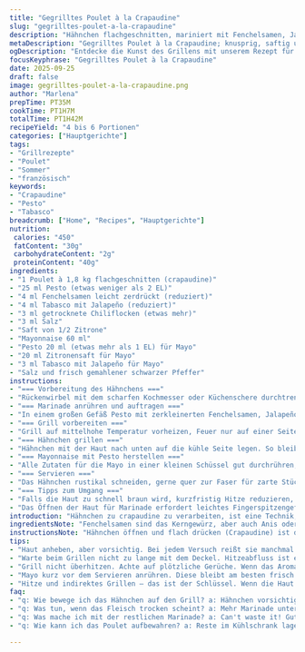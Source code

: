 ```yaml
---
title: "Gegrilltes Poulet à la Crapaudine"
slug: "gegrilltes-poulet-a-la-crapaudine"
description: "Hähnchen flachgeschnitten, mariniert mit Fenchelsamen, Jalapeño Tabasco und Pesto. Zubereitung auf indirekter Hitze, Haut cross und knusprig, Fleisch saftig durch langsames Grillen. Mayonnaise mit mehr Zitrone und frisch gemahlenem Pfeffer für die Schärfe. Ersatzgewürz: Statt Fenchelsamen Anis verwenden. Marinierzeit variabel, mindestens 1 h für Geschmack. Grillgastricks wie Haut unter die Hitze ziehen und kontrollierte Garstufen im Fleischthermometer. Verzicht auf Gluten und Laktose, alles schnell und unkompliziert."
metaDescription: "Gegrilltes Poulet à la Crapaudine; knusprig, saftig und voll im Geschmack – das ideale Gericht für den Grillabend."
ogDescription: "Entdecke die Kunst des Grillens mit unserem Rezept für Gegrilltes Poulet à la Crapaudine; perfekt für gesellige Abende."
focusKeyphrase: "Gegrilltes Poulet à la Crapaudine"
date: 2025-09-25
draft: false
image: gegrilltes-poulet-a-la-crapaudine.png
author: "Marlena"
prepTime: PT35M
cookTime: PT1H7M
totalTime: PT1H42M
recipeYield: "4 bis 6 Portionen"
categories: ["Hauptgerichte"]
tags:
- "Grillrezepte"
- "Poulet"
- "Sommer"
- "französisch"
keywords:
- "Crapaudine"
- "Pesto"
- "Tabasco"
breadcrumb: ["Home", "Recipes", "Hauptgerichte"]
nutrition: 
 calories: "450"
 fatContent: "30g"
 carbohydrateContent: "2g"
 proteinContent: "40g"
ingredients:
- "1 Poulet à 1,8 kg flachgeschnitten (crapaudine)"
- "25 ml Pesto (etwas weniger als 2 EL)"
- "4 ml Fenchelsamen leicht zerdrückt (reduziert)"
- "4 ml Tabasco mit Jalapeño (reduziert)"
- "3 ml getrocknete Chiliflocken (etwas mehr)"
- "3 ml Salz"
- "Saft von 1/2 Zitrone"
- "Mayonnaise 60 ml"
- "Pesto 20 ml (etwas mehr als 1 EL) für Mayo"
- "20 ml Zitronensaft für Mayo"
- "3 ml Tabasco mit Jalapeño für Mayo"
- "Salz und frisch gemahlener schwarzer Pfeffer"
instructions:
- "=== Vorbereitung des Hähnchens ==="
- "Rückenwirbel mit dem scharfen Kochmesser oder Küchenschere durchtrennen. Das Hähnchen flach auseinanderlegen – crapaudine nennt sich das, sieht imposant aus und gart gleichmäßiger. Weiße Haut an Brust und Keulen vorsichtig anheben, aber nicht reißen. Man will die Marinade unter die Haut, für den Geschmack tief in das Fleisch. Das sieht ungewohnt aus, lohnt sich aber."
- "=== Marinade anrühren und auftragen ==="
- "In einem großen Gefäß Pesto mit zerkleinerten Fenchelsamen, Jalapeño-Tabasco, chiliflocken, Salz und Zitronensaft verrühren. Hier habe ich statt Fenchelsamen schon öfter Anis ausprobiert – aromatisch, unterschiedlicher Geschmack. Hähnchen hineinlegen, mit den Händen einmassieren, auch unter der Haut. Wenn zu trocken, noch einen Spritzer Olivenöl ergänzen, damit die Marinade besser haftet. Abgedeckt ideal über Nacht in den Kühlschrank, mindestens eine Stunde. Je länger desto kräftiger das Aroma."
- "=== Grill vorbereiten ==="
- "Grill auf mittelhohe Temperatur vorheizen, Feuer nur auf einer Seite richtig stark – Temperatur kontrollieren mit bloßer Hand über dem Rost. Die Gegenseite einfetten, um Ankleben zu verhindern, da kommt das Hähnchen später hin."
- "=== Hähnchen grillen ==="
- "Hähnchen mit der Haut nach unten auf die kühle Seite legen. So bleibt die Haut knusprig und verbrennt nicht gleich. Closed-Grill Methode: Deckel muss zu, um Hitze und Rauch im Inneren zu halten. Nach ungefähr 47 Minuten die Haut sollte goldbraun knusprig sein. An die Stimme merken, wenn es zischend und knackend beim Anfassen klingt, und der Geruch von geröstetem Fett in der Luft wabert, perfekt. Das Hähnchen wenden, nochmals 36 Minuten indirekt grillen, bis der Fleischthermometer an der dicksten Stelle im Schenkel 80 bis 83 Grad zeigt. Dabei kein Knochen berühren, sonst verfälscht das Messergebnis."
- "=== Mayonnaise mit Pesto herstellen ==="
- "Alle Zutaten für die Mayo in einer kleinen Schüssel gut durchrühren, mit Salz und frisch gemahlenem Pfeffer abschmecken. Nicht zu stark würzen am Anfang, am Ende noch mal nachkorrigieren. Die leichte Säure von Zitrone und die Schärfe des Tabascos balancieren perfekt mit dem intensiven Geschmack vom Pesto."
- "=== Servieren ==="
- "Das Hähnchen rustikal schneiden, gerne quer zur Faser für zarte Stücke. Mit Pesto-Mayonnaise und gegrilltem Gemüse nach Wahl servieren – etwa Zucchini, Paprika, Aubergine. Zwischendurch mit der Gabel checken, ob das Fleisch sich leicht vom Knochen löst. Wenn ja, gar, wenn nicht, nochmal kurz auf die indirekte Hitze legen. So vermeidet man trockenes Brustfleisch und halbgaren Schenkel."
- "=== Tipps zum Umgang ==="
- "Falls die Haut zu schnell braun wird, kurzfristig Hitze reduzieren, Luftklappe schließen, sonst trocken. Den Rest der Marinade nicht wegwerfen – auf gegrilltes Brot als Dip, wirkt Wunder. Beim Öffnen des Deckels nicht zu lange warten – Hitzeverlust kostet Zeit und Qualität."
- "Das Öffnen der Haut für Marinade erfordert leichtes Fingerspitzengefühl, sonst reißt sie und die Marinade läuft nur außen. Besser langsam, mit stumpfem Messerunterteil oder Löffelrücken. Die Mayonnaise kann durch selbstgemachte Aioli ersetzt werden, gutes Olivenöl und viel Knoblauch, herber Twist."
introduction: "Hähnchen zu crapaudine zu verarbeiten, ist eine Technik, die ich lange gemieden habe, bis ich begriff, wie sehr sie die Garzeit und -qualität verbessert. Flachgelegt gart das Hähnchen gleichmäßig, die Haut wird knusprig, das Fleisch bleibt saftig. Die Kombination aus Fenchelsamen und feinem Jalapeño-Tabasco gibt eine subtile Schärfe, die zusammen mit dem zitronigen Pesto eine leichte, mediterrane Frische ins Gericht bringt. Auf den Grill gelegt – lieber indirekt, ein bisschen Geduld – spielen Texturen und Aromen ein Konzert. Die Mayonnaise mit Pistopässen ersetzt ganz leicht eine klassische Sauce, sorgt für Cremigkeit und bindet den Geschmack. Kleiner Tipp: Fenchelsamen durch Anis für eine süßliche Note tauschen, besonders geeignet für Fans von Anis und Lakritzaromen."
ingredientsNote: "Fenchelsamen sind das Kerngewürz, aber auch Anis oder Klemmfenchel funktionieren. Pesto kann fertiges oder hausgemachtes Basilikumpesto sein, bringt Tiefe und frische Kräuteraromen. Zitronensaft frisch, nicht aus Tüte. Tabasco mit Jalapeño gibt milde Schärfe, gerne je nach Geschmack anpassen oder durch scharfe Paprika ersetzen. Mayonnaise persönlich bevorzuge ich mit natürlichem Olivenöl, fertig aus dem Glas geht aber auch. Wer laktosefrei bleiben will, lieber Mayo ohne Zusatzstoffe wählen. Die Menge der Chiliflocken habe ich erhöht, damit das Gericht mehr Pep hat, gerade auf dem Grill schwächelt manchmal die Schärfe. Salz nicht vergessen, zieht die Aromen zusammen und sorgt für Saftigkeit. Zitronensaft auch in der Mayoaliance fresh. Grillrost einfetten ist essentiell, sonst bleibt Haut hängen und reißt ein."
instructionsNote: "Hähnchen öffnen und flach drücken (Crapaudine) ist die Basis für gleichmäßiges Garen. Haut vorsichtig anheben – optional: mit der Marinade einmassieren unter die Haut, gibt Saftigkeit. Indirektes Grillen sorgt für langsames Durchgaren ohne Hautverbrennung. Kontrolliere Hautfarbe und hör auf Brutzeln und Gerüche. Thermometer nutzen für sichere Garstufe, innen soll das Fleisch 80 bis 83 Grad haben – ist saftig und durch. Mayonnaise wird kurz vor Servieren angerührt, nicht vorher, damit sie frisch und cremig bleibt. Variation möglich mit Aioli, wenn du eine Knoblauchnote möchtest. Die Grillzeit jeweils ±5 Minuten flexibel, je nach Größe und Wärme. Gemüse auf dem Grill nebenbei legen, Zeit gut einteilen. Nie Deckel länger als nötig öffnen – Hitzeverlust ist Problem Nummer eins beim Grillen. Geduld ist Trumpf, rasselnder Grill und zufriedene Gäste garantiert."
tips:
- "Haut anheben, aber vorsichtig. Bei jedem Versuch reißt sie manchmal. Mit sanften Bewegungen und einem stumpfen Messer arbeiten. Das gibt den Gewürzen Platz. Olivenöl hilft, wenn Marinade schwach haftet. Verliert sich viel Marinade, nicht wegwerfen – auf geröstetem Brot großartig."
- "Warte beim Grillen nicht zu lange mit dem Deckel. Hitzeabfluss ist eine häufige Falle. Wenn du den Deckel öffnest, dann fix auf den Grill. Du verlierst wertvolle Zeit. Überprüfe die Oberfläche, um zu sehen, ob sie knusprig aussieht, Geruch ist auch ein Indikator. Wenn Hände zischend über der Haut sind, alles erfüllen."
- "Grill nicht überhitzen. Achte auf plötzliche Gerüche. Wenn das Aroma von geröstetem Fett aufsteigt, ist es Zeit, das Hähnchen zu wenden. Die Innentemperatur ist entscheidend. Thermometer in den Schenkel, aber wohin? Nicht den Knochen berühren."
- "Mayo kurz vor dem Servieren anrühren. Diese bleibt am besten frisch und cremig. Die Kombination aus Pesto und Zitrone ist wichtig. Passt gut zum intensiv gerösteten Fleisch. Olivenöl in der Mayo bringt zusätzlichen Geschmack."
- "Hitze und indirektes Grillen – das ist der Schlüssel. Wenn die Haut zu schnell bräunt, dann Hitze reduzieren. Luftklappe schliessen hilft auch. Nicht in Deckel schauen – Zeit drückt; wenige Minuten können viel bewirken. Immer Vorsicht mit der Garzeit, Schenkel brauchen länger als die Brust."
faq:
- "q: Wie bewege ich das Hähnchen auf den Grill? a: Hähnchen vorsichtig anheben, die Haut sollte nicht brennen. Kühle Seite zuerst, damit sie gleichmäßig gart. Aufpassen auf Temperatur, Deckel schliessen. Gemüse kann daneben legen."
- "q: Was tun, wenn das Fleisch trocken scheint? a: Mehr Marinade unter die Haut. Bei Bedarf Spritzer Olivenöl hinzufügen. Wenn zu viel Hitze Sonne brennt, nach Süden verschieben, nicht weit von den Flammen. Haltbarer bei indirektem Grillen."
- "q: Was mache ich mit der restlichen Marinade? a: Can't waste it! Gute Dip-Option für Brot. Zuerst auf dem Grill geröstet, dann Dip. Perfekt für gegrilltes Gemüse. Einfach nicht wegwerfen, besonders wenn intensiv gewürzt."
- "q: Wie kann ich das Poulet aufbewahren? a: Reste im Kühlschrank lagern, aber nicht länger als zwei Tage. Wenn du frieren möchtest, dann alles in luftdichten Behältern. Bei Bedarf aufwärmen, aber nicht zu viel Hitze. Ein weiterer Tipp, beim Wiedererwärmen hört auf den Bruch. Kleines Brutzeln ist gut."

---
```

